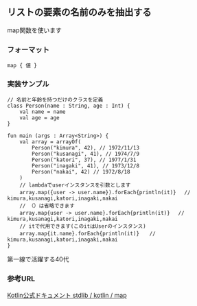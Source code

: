 ## リストの要素の名前のみを抽出する

map関数を使います

### フォーマット

    map { 値 }

### 実装サンプル

    // 名前と年齢を持つだけのクラスを定義
    class Person(name : String, age : Int) {
        val name = name
        val age = age
    }

    fun main (args : Array<String>) {    
        val array = arrayOf(
            Person("kimura", 42), // 1972/11/13
            Person("kusanagi", 41), // 1974/7/9
            Person("katori", 37), // 1977/1/31
            Person("inagaki", 41), // 1973/12/8
            Person("nakai", 42) // 1972/8/18
        ) 
        // lambdaでuserインスタンスを引数とします
        array.map({user -> user.name}).forEach{println(it)} 　// kimura,kusanagi,katori,inagaki,nakai
        // （）は省略できます
        array.map{user -> user.name}.forEach{println(it)}　 // kimura,kusanagi,katori,inagaki,nakai
        // itで代用できます(このitはUserのインスタンス)
        array.map{it.name}.forEach{println(it)}　　// kimura,kusanagi,katori,inagaki,nakai
    }


第一線で活躍する40代


### 参考URL

[Kotlin公式ドキュメント stdlib / kotlin / map](http://kotlinlang.org/api/latest/jvm/stdlib/kotlin/map.html)

